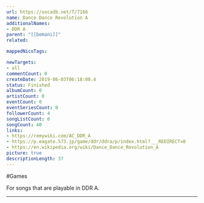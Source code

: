 ```yaml
---
url: https://vocadb.net/T/7166
name: Dance Dance Revolution A
additionalNames: 
- DDR A
parent: "[[bemani]]"
related:

mappedNicoTags:

newTargets:
- all
commentCount: 0
createDate: 2019-06-03T06:18:00.4
status: Finished
albumCount: 0
artistCount: 0
eventCount: 0
eventSeriesCount: 0
followerCount: 4
songListCount: 0
songCount: 40
links: 
- https://remywiki.com/AC_DDR_A
- https://p.eagate.573.jp/game/ddr/ddra/p/index.html?___REDIRECT=0
- https://en.wikipedia.org/wiki/Dance_Dance_Revolution_A
picture: true
descriptionLength: 37
---
```


#Games

For songs that are playable in DDR A.

---

